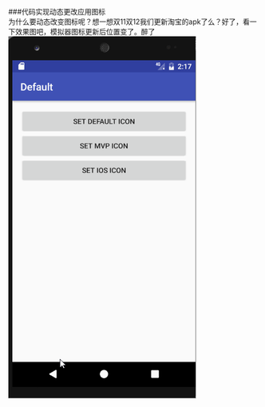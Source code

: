 ###代码实现动态更改应用图标<br>为什么要动态改变图标呢？想一想双11双12我们更新淘宝的apk了么？好了，看一下效果图吧，模拟器图标更新后位置变了。醉了
![img](https://github.com/AndroidNerd/DynamicChangeIconDemo/blob/master/gif/changicon.gif?raw=true)
